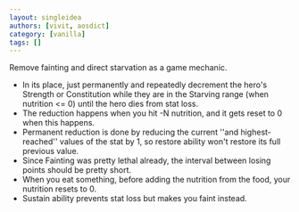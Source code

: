 ```yaml
---
layout: singleidea
authors: [vivit, aosdict]
category: [vanilla]
tags: []
---
```

Remove fainting and direct starvation as a game mechanic.
* In its place, just permanently and repeatedly decrement the hero's Strength or Constitution while they are in the Starving range (when nutrition <= 0) until the hero dies from stat loss.
* The reduction happens when you hit -N nutrition, and it gets reset to 0 when this happens.
* Permanent reduction is done by reducing the current ''and highest-reached'' values of the stat by 1, so restore ability won't restore its full previous value.
* Since Fainting was pretty lethal already, the interval between losing points should be pretty short.
* When you eat something, before adding the nutrition from the food, your nutrition resets to 0.
* Sustain ability prevents stat loss but makes you faint instead.
